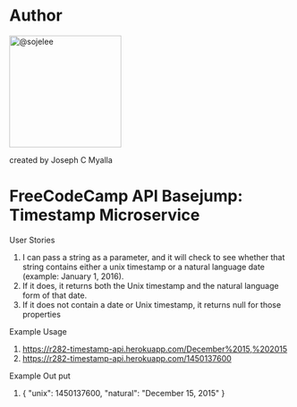 
# Author
<img src="https://avatars3.githubusercontent.com/u/5945067?s=40&amp;v=4" width="200" height="200" class="avatar" alt="@sojelee">

created by Joseph C Myalla

# FreeCodeCamp API Basejump: Timestamp Microservice

User Stories

1. I can pass a string as a parameter, and it will check to see whether that string contains either a unix timestamp or a natural language date (example: January 1, 2016).
1. If it does, it returns both the Unix timestamp and the natural language form of that date.
1. If it does not contain a date or Unix timestamp, it returns null for those properties

Example Usage

1.	https://r282-timestamp-api.herokuapp.com/December%2015,%202015
1.	https://r282-timestamp-api.herokuapp.com/1450137600

Example Out put

1.	{ "unix": 1450137600, "natural": "December 15, 2015" }

